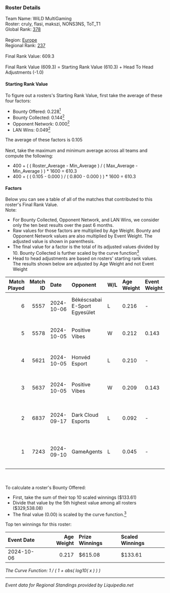 ### Roster Details<br />
Team Name: WiLD MultiGaming<br />
Roster: cruly, flasi, makszi, NONS3NS, ToT_T1<br />
Global Rank: [378](../standings_global.md)<br />
<br />
Region: [Europe]( ../standings_europe.md)<br />
Regional Rank: [237]( ../standings_europe.md)<br />
<br />
Final Rank Value:  609.3<br />
<br />
Final Rank Value (609.3) = Starting Rank Value (610.3) + Head To Head Adjustments (-1.0)<br />

#### Starting Rank Value<br />
To figure out a rosters's Starting Rank Value, first take the average of these four factors:<br />
- Bounty Offered: 0.228[<sup>1</sup>](#table2)
- Bounty Collected: 0.144[<sup>2</sup>](#table1)
- Opponent Network: 0.000[<sup>2</sup>](#table1)
- LAN Wins: 0.049[<sup>2</sup>](#table1)

The average of these factors is 0.105<br />
<br />
Next, take the maximum and minimum average across all teams and compute the following:<br />
- 400 + ( ( Roster_Average - Min_Average ) / ( Max_Average - Min_Average ) ) * 1600 = 610.3
- 400 + ( ( 0.105 - 0.000 ) / ( 0.800 - 0.000 ) ) * 1600 = 610.3


#### Factors<br />
Below you can see a table of all of the matches that contributed to this roster's Final Rank Value.<br />
Note:<br />

- For Bounty Collected, Opponent Network, and LAN Wins, we consider only the ten best results over the past 6 months.
- Raw values for those factors are multiplied by Age Weight. Bounty and Opponent Network values are also multiplied by Event Weight. The adjusted value is shown in parenthesis.
- The final value for a factor is the total of its adjusted values divided by 10. Bounty Collected is further scaled by the curve function[<sup>3</sup>](#curveFunction)
- Head to head adjustments are based on rosters' starting rank values. The results shown below are adjusted by Age Weight and not Event Weight
<span id="table1"></span><br />


| Match Played | Match ID | Date       | Opponent                      | W/L | Age Weight | Event Weight | Bounty Collected | Opponent Network | LAN Wins  | H2H Adj. | Roster                                   |
| -: | -: | :- | :- | :- | :- | :- | :- | :- | :- | -: | :- |
|            6 |     5557 | 2024-10-06 | Békéscsabai E-Sport Egyesület | L   | 0.216      | -            | -                | -                | -         |    -3.14 | cruly, flasi, makszi, NONS3NS, ToT_T1    |
|            5 |     5578 | 2024-10-05 | Positive Vibes                | W   | 0.212      | 0.143        | 0.000 (0.000)    | 0.010 (0.000)    | 1 (0.212) |     3.10 | cruly, flasi, makszi, NONS3NS, ToT_T1    |
|            4 |     5621 | 2024-10-05 | Honvéd Esport                 | L   | 0.210      | -            | -                | -                | -         |    -2.85 | cruly, flasi, makszi, NONS3NS, ToT_T1    |
|            3 |     5637 | 2024-10-05 | Positive Vibes                | W   | 0.209      | 0.143        | 0.000 (0.000)    | 0.010 (0.000)    | 1 (0.209) |     3.07 | cruly, flasi, makszi, NONS3NS, ToT_T1    |
|            2 |     6837 | 2024-09-17 | Dark Cloud Esports            | L   | 0.092      | -            | -                | -                | -         |    -0.63 | flasi, makszi, martinez, NONS3NS, ToT_T1 |
|            1 |     7243 | 2024-09-10 | GameAgents                    | L   | 0.045      | -            | -                | -                | -         |    -0.57 | flasi, makszi, martinez, NONS3NS, ToT_T1 |

<br />
<span id="table2"></span><br />
To calculate a roster's Bounty Offered:<br />

- First, take the sum of their top 10 scaled winnings ($133.61)
- Divide that value by the 5th highest value among all rosters ($329,538.08)
- The final value (0.00) is scaled by the curve function.[<sup>3</sup>](#curveFunction)

Top ten winnings for this roster:<br />

| Event Date | Age Weight | Prize Winnings | Scaled Winnings |
| :- | -: | :- | :- |
| 2024-10-06 |      0.217 | $615.08        | $133.61         |


<span id="curveFunction"></span>_The Curve Function: 1 / ( 1 + abs( log10( x ) ) )_<br />

---
_Event data for Regional Standings provided by Liquipedia.net_<br />
